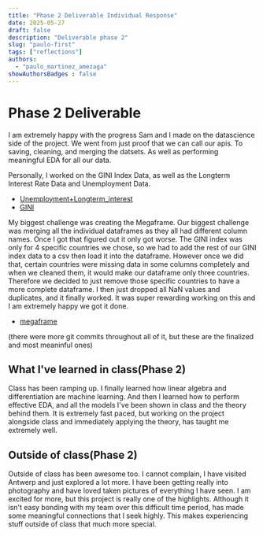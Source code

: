 ```yaml
---
title: "Phase 2 Deliverable Individual Response"
date: 2025-05-27
draft: false
description: "Deliverable phase 2"
slug: "paulo-first"
tags: ["reflections"]
authors:
  - "paulo_martinez_amezaga"
showAuthorsBadges : false
---
```


# Phase 2 Deliverable
I am extremely happy with the progress Sam and I made on the datascience side of the project. We went from just proof that we can call our apis. To saving, cleaning, and merging the datsets. As well as performing meaningful EDA for all our data.

Personally, I worked on the GINI Index Data, as well as the Longterm Interest Rate Data and Unemployment Data.
- [Unemployment+Longterm_interest](https://github.com/Yasoop/GINIndicator/commit/2229f91c931347136bd876c2f7accd0ca5ca17d2)
- [GINI](https://github.com/Yasoop/GINIndicator/commit/243523e5c95ab39604d1e0c3b5548b3b0fd182e8)

My biggest challenge was creating the Megaframe. Our biggest challenge was merging all the individual dataframes as they all had different column names. Once I got that figured out it only got worse. The GINI index was only for 4 specific countries we chose, so we had to add the rest of our GINI index data to a csv then load it into the dataframe. However once we did that, certain countries were missing data in some columns completely and when we cleaned them, it would make our dataframe only three countries. Therefore we decided to just remove those specific countries to have a more complete dataframe. I then just dropped all NaN values and duplicates, and it finally worked. It was super rewarding working on this and I am extremely happy we got it done.

- [megaframe](https://github.com/Yasoop/GINIndicator/commit/6628693db3cb90842a4eadddc0aee7deca6c9f8e)




(there were more git commits throughout all of it, but these are the finalized and most meaninful ones)

## What I've learned in class(Phase 2)
Class has been ramping up. I finally learned how linear algebra and differentiation are machine learning. And then I learned how to perform effective EDA, and all the models I've been shown in class and the theory behind them. It is extremely fast paced, but working on the project alongside class and immediately applying the theory, has taught me extremely well.




## Outside of class(Phase 2)
Outside of class has been awesome too. I cannot complain, I have visited Antwerp and just explored a lot more. I have been getting really into photography and have loved taken pictures of everything I have seen. I am excited for more, but this project is really one of the highlights. Although it isn't easy bonding with my team over this difficult time period, has made some meaningful connections that I seek highly. This makes experiencing stuff outside of class that much more special.





